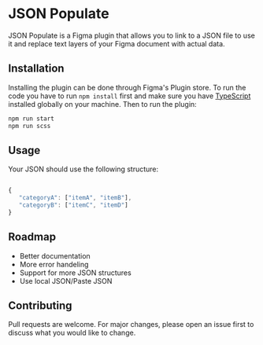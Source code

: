 # JSON Populate

JSON Populate is a Figma plugin that allows you to link to a JSON file to use it and replace text layers of your Figma document with actual data.

## Installation

Installing the plugin can be done through Figma's Plugin store. To run the code you have to run `npm install` first and make sure you have [TypeScript](https://www.typescriptlang.org/) installed globally on your machine. Then to run the plugin:

```bash
npm run start
npm run scss
```

## Usage

Your JSON should use the following structure:

```javascript

{
   "categoryA": ["itemA", "itemB"],
   "categoryB": ["itemC", "itemD"]
}
```

## Roadmap
* Better documentation
* More error handeling
* Support for more JSON structures
* Use local JSON/Paste JSON

## Contributing
Pull requests are welcome. For major changes, please open an issue first to discuss what you would like to change.

